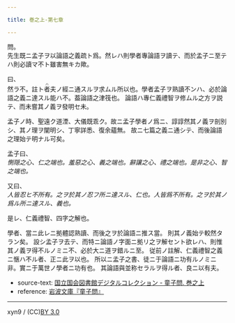 ```yaml
---

title: 巻之上-第七章

---
```



問。  
先生既ニ孟子ヲ以論語之義疏ト爲。然レハ則學者專論語ヲ讀テ、而於孟子ニ至テハ則必讀マ不ト雖害無キカ歟。

曰、  
然ラ不。註ト<ruby><rb>者</rb><rp>(</rp><rt>ハ</rt><rp>)</rp></ruby>夫ノ經ニ通スルヲ求ムル所以也。學者孟子ヲ熟讀不ンハ、必於論語之義ニ達スル能ハ不。葢論語之津筏也。
論語ハ專仁義禮智ヲ修ムル之方ヲ説テ、而未嘗其ノ義ヲ發明セ未。

孟子ノ時、聖遠ク道湮、大儀既乖ク。故ニ孟子學者ノ爲ニ、諄諄然其ノ義ヲ剖別シ、其ノ理ヲ闡明シ、丁寧詳悉、復余蘊無。
故ニ七篇之義ニ通シテ、而後論語之理始テ明ナル可矣。

孟子曰、  
<cite>惻隠之心、仁之端也。羞惡之心、義之端也。辭讓之心、禮之端也。是非之心、智之端也。</cite>

又曰、  
<cite>人皆忍ヒ不所有。之ヲ於其ノ忍フ所ニ達スル、仁也。人皆爲不所有。之ヲ於其ノ爲ル所ニ達スル、義也。</cite>

是レ、仁義禮智、四字之解也。

學者、當ニ此レニ拠體認熟讀、而後之ヲ於論語ニ推ス當。
則其ノ義始テ較然タラン矣。
設シ孟子ヲ去テ、而特ニ論語ノ字面ニ拠リ之ヲ解セント欲レハ、則惟其ノ義ヲ得不ルノミニ不、必於大ニ道ヲ錯ルニ至。
従前ノ註解、仁義禮智之義ニ愜ハ不ル者、正ニ此ヲ以也。
所以ニ孟子之書、徒ニ于論語ニ功有ルノミニ非。實ニ于萬世ノ學者ニ功有也。
其論語與並称セラルヲ得ル者、良ニ以有夫。





* source-text: [国立国会図書館デジタルコレクション - 童子問. 巻之上](http://dl.ndl.go.jp/info:ndljp/pid/757852/10)
* reference: [岩波文庫『童子問』](http://iss.ndl.go.jp/books/R100000002-I000001238419-00)

---
xyn9 / (CC)[BY 3.0](https://creativecommons.org/licenses/by/3.0/deed)
